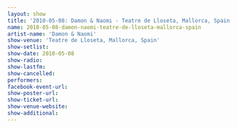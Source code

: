 ```yaml
---
layout: show
title: '2010-05-08: Damon & Naomi - Teatre de Lloseta, Mallorca, Spain'
name: 2010-05-08-damon-naomi-teatre-de-lloseta-mallorca-spain
artist-name: 'Damon & Naomi'
show-venue: 'Teatre de Lloseta, Mallorca, Spain'
show-setlist: 
show-date: 2010-05-08
show-radio: 
show-lastfm: 
show-cancelled: 
performers: 
facebook-event-url: 
show-poster-url: 
show-ticket-url: 
show-venue-website: 
show-additional: 
---
```


